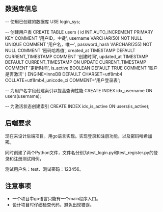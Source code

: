 ## 数据库信息
-- 使用已创建的数据库
USE login_sys;

-- 创建用户表
CREATE TABLE users (
    id INT AUTO_INCREMENT PRIMARY KEY COMMENT '用户ID，主键',
    username VARCHAR(50) NOT NULL UNIQUE COMMENT '用户名，唯一',
    password_hash VARCHAR(255) NOT NULL COMMENT '密码哈希值',
    created_at TIMESTAMP DEFAULT CURRENT_TIMESTAMP COMMENT '创建时间',
    updated_at TIMESTAMP DEFAULT CURRENT_TIMESTAMP ON UPDATE CURRENT_TIMESTAMP COMMENT '更新时间',
    is_active BOOLEAN DEFAULT TRUE COMMENT '账户是否激活'
) ENGINE=InnoDB DEFAULT CHARSET=utf8mb4 COLLATE=utf8mb4_unicode_ci COMMENT='用户登录表';

-- 为用户名字段创建索引以提高查询性能
CREATE INDEX idx_username ON users(username);

-- 为激活状态创建索引
CREATE INDEX idx_is_active ON users(is_active);

## 后端要求
现在来设计后端项目，用go语言实现。实现登录和注册功能，以及密码哈希加密。

同时创建了两个Python文件，文件名分别为test_login.py和test_register.py的登录和注册测试用例，

测试用户名：test、测试密码：123456。

## 注意事项
- 一个项目中go语言只能有一个main程序入口。
- 设计项目时仔细检查代码，避免出现错误。